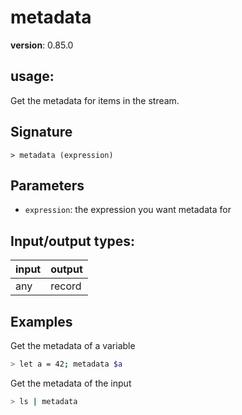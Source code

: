 # metadata

**version**: 0.85.0

## **usage**:

Get the metadata for items in the stream.

## Signature

`> metadata (expression)`

## Parameters

- `expression`: the expression you want metadata for

## Input/output types:

| input | output |
| ----- | ------ |
| any   | record |

## Examples

Get the metadata of a variable

```bash
> let a = 42; metadata $a
```

Get the metadata of the input

```bash
> ls | metadata
```
